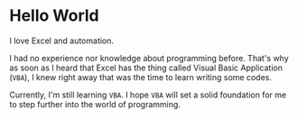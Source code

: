 # Hello World
I love Excel and automation.

I had no experience nor knowledge about programming before. 
That's why as soon as I heard that Excel has the thing called Visual Basic Application (``VBA``), I knew right away that was the time to learn writing some codes. 

Currently, I'm still learning ``VBA``. I hope ``VBA`` will set a solid foundation for me to step further into the world of programming.

<!---
BuiNhatPhi/BuiNhatPhi is a ✨ special ✨ repository because its `README.md` (this file) appears on your GitHub profile.
You can click the Preview link to take a look at your changes.
--->

